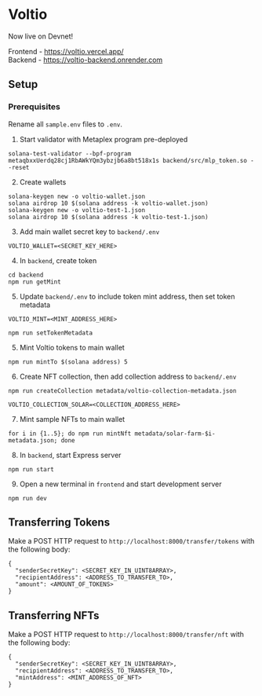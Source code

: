 # Voltio

Now live on Devnet!

Frontend - https://voltio.vercel.app/  
Backend - https://voltio-backend.onrender.com

## Setup

### Prerequisites

Rename all `sample.env` files to `.env`.

1. Start validator with Metaplex program pre-deployed

```
solana-test-validator --bpf-program metaqbxxUerdq28cj1RbAWkYQm3ybzjb6a8bt518x1s backend/src/mlp_token.so --reset
```

2. Create wallets

```
solana-keygen new -o voltio-wallet.json
solana airdrop 10 $(solana address -k voltio-wallet.json)
solana-keygen new -o voltio-test-1.json
solana airdrop 10 $(solana address -k voltio-test-1.json)
```

3. Add main wallet secret key to `backend/.env`

```
VOLTIO_WALLET=<SECRET_KEY_HERE>
```

4. In `backend`, create token

```
cd backend
npm run getMint
```

5. Update `backend/.env` to include token mint address, then set token metadata

```
VOLTIO_MINT=<MINT_ADDRESS_HERE>
```

```
npm run setTokenMetadata
```

5. Mint Voltio tokens to main wallet

```
npm run mintTo $(solana address) 5
```

6. Create NFT collection, then add collection address to `backend/.env`

```
npm run createCollection metadata/voltio-collection-metadata.json
```

```
VOLTIO_COLLECTION_SOLAR=<COLLECTION_ADDRESS_HERE>
```

7. Mint sample NFTs to main wallet

```
for i in {1..5}; do npm run mintNft metadata/solar-farm-$i-metadata.json; done
```

8. In `backend`, start Express server

```
npm run start
```

9. Open a new terminal in `frontend` and start development server

```
npm run dev
```

## Transferring Tokens

Make a POST HTTP request to `http://localhost:8000/transfer/tokens` with the following body:

```
{
  "senderSecretKey": <SECRET_KEY_IN_UINT8ARRAY>,
  "recipientAddress": <ADDRESS_TO_TRANSFER_TO>,
  "amount": <AMOUNT_OF_TOKENS>
}
```

## Transferring NFTs

Make a POST HTTP request to `http://localhost:8000/transfer/nft` with the following body:

```
{
  "senderSecretKey": <SECRET_KEY_IN_UINT8ARRAY>,
  "recipientAddress": <ADDRESS_TO_TRANSFER_TO>,
  "mintAddress": <MINT_ADDRESS_OF_NFT>
}
```
